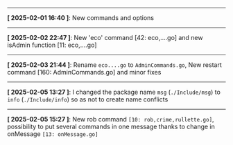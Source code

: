 
-----

**[ 2025-02-01 16:40 ]**: New commands and options

-----

**[ 2025-02-02 22:47 ]**: New 'eco' command [42: eco,....go] and new isAdmin function [11: eco,....go]

-----

**[ 2025-02-03 21:44 ]**: Rename `eco....go` to `AdminCommands.go`, New restart command [160: AdminCommands.go] and minor fixes

-----

**[ 2025-02-05 13:27 ]**: I changed the package name `msg` (`./Include/msg`) to `info` (`./Include/info`) so as not to create name conflicts

-----

**[ 2025-02-05 15:27 ]**: New rob command `[10: rob,crime,rullette.go]`, possibility to put several commands in one message thanks to change in onMessage `[13: onMessage.go]`
